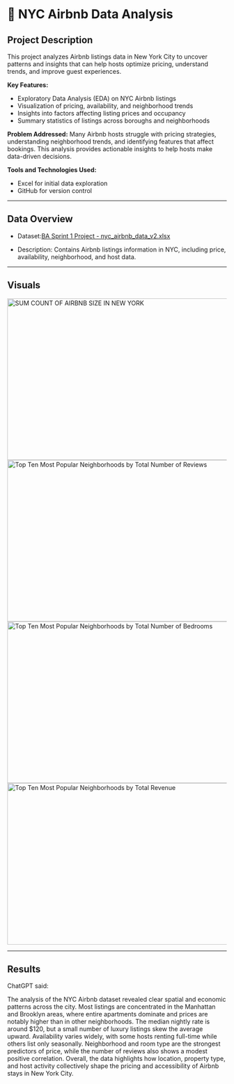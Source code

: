 # 🏡 NYC Airbnb Data Analysis

## Project Description
This project analyzes Airbnb listings data in New York City to uncover patterns and insights that can help hosts optimize pricing, understand trends, and improve guest experiences.

**Key Features:**
- Exploratory Data Analysis (EDA) on NYC Airbnb listings
- Visualization of pricing, availability, and neighborhood trends
- Insights into factors affecting listing prices and occupancy
- Summary statistics of listings across boroughs and neighborhoods

**Problem Addressed:**
Many Airbnb hosts struggle with pricing strategies, understanding neighborhood trends, and identifying features that affect bookings. This analysis provides actionable insights to help hosts make data-driven decisions.

**Tools and Technologies Used:**
- Excel for initial data exploration
- GitHub for version control

---

## Data Overview
- Dataset:[BA Sprint 1 Project - nyc_airbnb_data_v2.xlsx](https://github.com/user-attachments/files/21958636/BA.Sprint.1.Project.-.nyc_airbnb_data_v2.xlsx)

- Description: Contains Airbnb listings information in NYC, including price, availability, neighborhood, and host data.

---

## Visuals

<img width="600" height="371" alt="SUM COUNT OF AIRBNB SIZE IN NEW YORK " src="https://github.com/user-attachments/assets/9446ec03-87ba-48b9-8baa-326647437592" />
<img width="600" height="371" alt="Top Ten Most Popular Neighborhoods by Total Number of Reviews" src="https://github.com/user-attachments/assets/51e2e5a9-5457-49c0-9dcb-433d3265c509" />
<img width="600" height="371" alt="Top Ten Most Popular Neighborhoods by Total Number of Bedrooms" src="https://github.com/user-attachments/assets/780964e2-6c4e-40eb-b4d2-1b0e3b8906f7" />
<img width="600" height="371" alt="Top Ten Most Popular Neighborhoods by Total Revenue" src="https://github.com/user-attachments/assets/e0756e45-e4a5-4c06-a510-2379a7a41b52" />



---

## Results

ChatGPT said:

The analysis of the NYC Airbnb dataset revealed clear spatial and economic patterns across the city. Most listings are concentrated in the Manhattan and Brooklyn areas, where entire apartments dominate and prices are notably higher than in other neighborhoods. The median nightly rate is around $120, but a small number of luxury listings skew the average upward. Availability varies widely, with some hosts renting full-time while others list only seasonally. Neighborhood and room type are the strongest predictors of price, while the number of reviews also shows a modest positive correlation. Overall, the data highlights how location, property type, and host activity collectively shape the pricing and accessibility of Airbnb stays in New York City.
